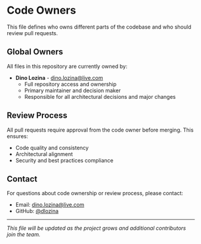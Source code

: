 # Code Owners

This file defines who owns different parts of the codebase and who should review pull requests.

## Global Owners

All files in this repository are currently owned by:

- **Dino Lozina** - dino.lozina@live.com
  - Full repository access and ownership
  - Primary maintainer and decision maker
  - Responsible for all architectural decisions and major changes

## Review Process

All pull requests require approval from the code owner before merging. This ensures:
- Code quality and consistency
- Architectural alignment
- Security and best practices compliance

## Contact

For questions about code ownership or review process, please contact:
- Email: dino.lozina@live.com
- GitHub: [@dlozina](https://github.com/dlozina)

---

*This file will be updated as the project grows and additional contributors join the team.*
